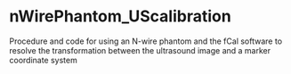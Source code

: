 # nWirePhantom_UScalibration
Procedure and code for using an N-wire phantom and the fCal software to resolve the transformation between the ultrasound image and a marker coordinate system
